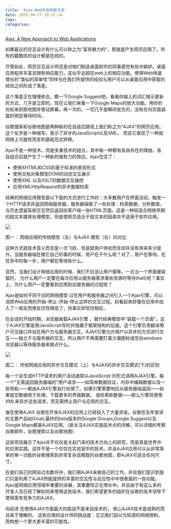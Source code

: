 ```yaml
---
title: 'Ajax:Web开发的新方法'
date: 2016-04-27 19:31:14
tags:
categories:
---
```


[Ajax: A New Approach to Web Applications](http://adaptivepath.org/ideas/ajax-new-approach-web-applications/)

如果最近的交互设计有什么可以称之为“富有魅力的”，那就是产生网页应用了。所有的最酷炫的设计都是在线的。

尽管如此，网页交互设计师还是对咱们制造桌面软件的同事感觉有些许嫉妒。桌面应用程序丰富且拥有响应能力，这似乎远超在web上的相应功能。使得Web快速增长的“类似的简单性”同样也在我们所提供的经验与用户可以从桌面应用中获取的经验之间形成了落差。

这个落差正在慢慢弥合。瞧一下Google Suggest吧。看看你输入的词汇暗示更新的方式，几乎是立即的。现在让我们来看一下Google Maps的放大功能。用你的光标来抓取地图并卷动屏幕。再一次的，一切几乎是瞬间发生的，没有任何页面装载的明显等待时间。

谷歌搜索和谷歌地图是两种新的在自适应路径上我们称之为“AJAX”的网页应用。这个名字是一种缩写，表示了异步的JavaScript以及XML， 而且它表现了一种就网络上可能性而言的基础范式转移。

Ajax不是一种技术。而是多重技术的组合，其中每一种都有各自存在的理由，各自组合后就产生了一种新的强有力的效应。Ajax包含了：

- 使用XHTML和CSS的基于标准的表现形式
- 使用文档对象模型DOM的动态交互展示
- 使用XML 以及XSLT的数据交互操控
- 应用XMLHttpRequest的异步数据检索

经典的网络应用模型是以下面的方式进行工作的：大多数用户在界面活动，触发一个HTTP请求并返回网络服务器。服务器端做了一些处理：检索数据，分析数值， 与历史遗留系统交互然后返回给客户端一张HTML页面。这是一种较适合网络早期的超文本媒体处理模型，但是使网页适合于超文本的因素并不适用于软件应用。

![](http://ww3.sinaimg.cn/large/4bc2a2bajw1f3bhozed6bj20d70cn76m.jpg)

图一： 网络应用的传统模型（左）与AJAX 模型（右）的对比

这种方式就技术意义而言是一次飞跃，但是就用户体验而言却并没有带来多少提升。当服务器端在做它自己的事的时候，用户在干什么呢？对了，用户在等待。在任务中的每一步，用户都在等待些什么。

显然，当我们设计网络应用的时候，我们不应该让用户傻等。一旦当一个界面被装载时， 为什么用户一定要在每次应用从服务器需求某些资源时等待(halt)呢？事实上，为什么用户一定要看到应用到达服务器的过程呢？

Ajax是如何不同于旧的网络模型
过在用户和服务器之间引入一个Ajax引擎，可以消除Web应用的开始-停止-开始-停止这样的交互过程。初看起来好像在应用中加入了一层反而使反应性降低了，但事实却恰恰相反。

在会话的开始时期，浏览器装载AJAX引擎 ，替代经典模型中“装载一个页面”。这个AJAX引擎是用JavaScript写的并隐藏于框架结构的后面。这个引擎负责翻译用户可见接口并站在用户方与服务器交互。AJAX引擎允许用户以异步的方式进行交互——独立于与服务器的交互。所以用户不再需要盯着沙漏图标或空白windows浏览器以等待服务器来做点什么。

![](http://ww3.sinaimg.cn/large/4bc2a2bajw1f3bhozslq1j20d70gm41m.jpg)

图二： 传统网络应用的异步交互模式（上）与AJAX的异步交互模式(下)的区别

每一个会生成HTTP请求的用户活动通常以JavaScript 的形式调用AJAX引擎。每一个“无需返回服务器端的”用户请求——如简单数据验证，内存中编辑数据以及一些导航——都由AJAX引擎自行处理了。如果引擎需要响应从服务器端返回——如果提交数据用于处理，下载更多的界面数据， 或检索新数据——那么引擎将使用XML来异步这些请求，而无需停止用户与应用的交互。

谁在使用AJAX
谷歌在开发AJAX的应用上已经投入了大量资金。谷歌在去年宣讲的主要产品如Gmail,最终的beta版本的Google Groups,Google Suggest以及Google Maps都是AJAX应用。（欲关注AJAX实施技术点的详解，可以详细的考察谷歌邮件，谷歌搜索以及谷歌地图）

这些项目展示了Ajax并不仅仅是关起门来的技术方向上的研究，而是真是世界中的应用实践。这并不是一个仅仅在实验室中的技术。并且AJAX应用可以从非常简单的单一功能的谷歌搜索到非常复杂且精致的谷歌地图，即AJAX可适合任何尺寸。

在我们自己的网站过去数月中，我们用AJAX来做自己的工作。并且我们意识到我们只是利用了AJAX所能提供的丰富的交互性与反应性中中很表面的一些功能。Ajax是网络应用领域中重要的进展，其重要性正在增长中。并且由于有这么多的开发人员已经了解如何来使用这些技术，我们希望更多的组织在谷歌的技术领导下使用富有竞争力的AJAX。

向前进
在使用AJAX方面最大的挑战不是来自技术的， 核心AJAX技术是成熟的而且易于理解的。 这些应用的设计师的挑战是：忘记我们自以为知道的网络限制，而构想一个更大更丰富的可能性。

